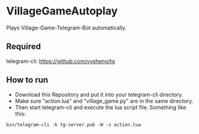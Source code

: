 # VillageGameAutoplay
Plays Village-Game-Telegram-Bot automatically.
## Required
telegram-cli:
https://github.com/vysheng/tg
## How to run
* Download this Repository and put it into your telegram-cli directory.
* Make sure "action.lua" and "village_game.py" are in the same directory.
* Then start telegram-cli and execute the lua script file. Something like this: 
```
bin/telegram-cli -k tg-server.pub -W -s action.lua
```
